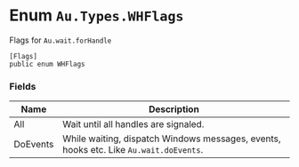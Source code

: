 # Enum `Au.Types.WHFlags`

Flags for `Au.wait.forHandle`

```
[Flags]
public enum WHFlags
```

### Fields

| Name | Description |
| --- | --- |
| All | Wait until all handles are signaled. |
| DoEvents | While waiting, dispatch Windows messages, events, hooks etc. Like `Au.wait.doEvents`. |
